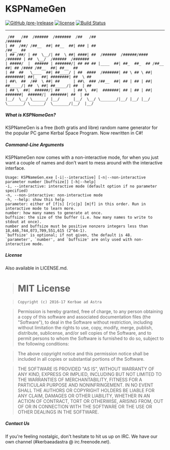 # KSPNameGen

[![GitHub (pre-)release](https://img.shields.io/github/release/KerbaeAdAstra/KSPNameGen/all.svg)]()
[![license](https://img.shields.io/github/license/KerbaeAdAstra/KSPNameGen.svg)]()
[![Build Status](https://travis-ci.org/KerbaeAdAstra/KSPNameGen.svg?branch=develop)](https://travis-ci.org/KerbaeAdAstra/KSPNameGen)

---

```
 /##   /##  /######  /#######  /##   /##                                    /######                     
| ##  /##/ /##__  ##| ##__  ##| ### | ##                                   /##__  ##                    
| ## /##/ | ##  \__/| ##  \ ##| ####| ##  /######  /######/####   /###### | ##  \__/  /######  /#######
| #####/  |  ###### | #######/| ## ## ## |____  ##| ##_  ##_  ## /##__  ##| ## /#### /##__  ##| ##__  ##
| ##  ##   \____  ##| ##____/ | ##  ####  /#######| ## \ ## \ ##| ########| ##|_  ##| ########| ##  \ ##
| ##\  ##  /##  \ ##| ##      | ##\  ### /##__  ##| ## | ## | ##| ##_____/| ##  \ ##| ##_____/| ##  | ##
| ## \  ##|  ######/| ##      | ## \  ##|  #######| ## | ## | ##|  #######|  ######/|  #######| ##  | ##
|__/  \__/ \______/ |__/      |__/  \__/ \_______/|__/ |__/ |__/ \_______/ \______/  \_______/|__/  |__/
```

##### What is KSPNameGen?
KSPNameGen is a free (both gratis and libre) random name generator for the
popular PC game Kerbal Space Program. Now rewritten in C#!

##### Command-Line Arguments
KSPNameGen now comes with a non-interactive mode, for when you just want a
couple of names and don't want to mess around with the interactive interface.

```
Usage: KSPNameGen.exe [-i|--interactive] [-n|--non-interactive parameter number [buffsize]] [-h|--help]
-i, --interactive: interactive mode (default option if no parameter specified)
-n, --non-interactive: non-interactive mode
-h, --help: show this help
parameter: either of [f|s] [r|c|p] [m|f] in this order. Run in interactive mode to learn more.
number: how many names to generate at once.
buffsize: the size of the buffer (i.e. how many names to write to stdout at once).
number and buffsize must be positive nonzero integers less than 18,446,744,073,709,551,615 (2^64-1).
`buffsize' is optional; if not given, the default is 48.
`parameter', `number', and `buffsize' are only used with non-interactive mode.
```

##### License
Also available in LICENSE.md.

> # MIT License

> `Copyright (c) 2016-17 Kerbae ad Astra`

> Permission is hereby granted, free of charge, to any person obtaining a copy
> of this software and associated documentation files (the "Software"), to deal
> in the Software without restriction, including without limitation the rights
> to use, copy, modify, merge, publish, distribute, sublicense, and/or sell
> copies of the Software, and to permit persons to whom the Software is
> furnished to do so, subject to the following conditions:

> The above copyright notice and this permission notice shall be included in all
> copies or substantial portions of the Software.

> THE SOFTWARE IS PROVIDED "AS IS", WITHOUT WARRANTY OF ANY KIND, EXPRESS OR
> IMPLIED, INCLUDING BUT NOT LIMITED TO THE WARRANTIES OF MERCHANTABILITY,
> FITNESS FOR A PARTICULAR PURPOSE AND NONINFRINGEMENT. IN NO EVENT SHALL THE
> AUTHORS OR COPYRIGHT HOLDERS BE LIABLE FOR ANY CLAIM, DAMAGES OR OTHER
> LIABILITY, WHETHER IN AN ACTION OF CONTRACT, TORT OR OTHERWISE, ARISING FROM,
> OUT OF OR IN CONNECTION WITH THE SOFTWARE OR THE USE OR OTHER DEALINGS IN THE
> SOFTWARE.

##### Contact Us

If you're feeling nostalgic, don't hesitate to hit us up on IRC. We have our
own channel (#kerbaeadastra @ irc.freenode.net).
